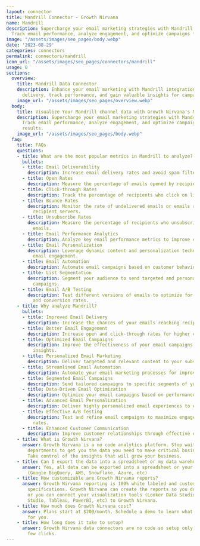 ```yaml
---
layout: connector
title: Mandrill Connector - Growth Nirvana
name: Mandrill
description: Supercharge your email marketing strategies with Mandrill integration.
  Track email performance, analyze engagement, and optimize campaigns for better results.
image: "/assets/images/seo_pages/body.webp"
date: '2023-08-29'
categories: connectors
permalink: connectors/mandrill
icon_url: "/assets/images/seo_pages/connectors/mandrill"
usage: 0
sections:
  overview:
    title: Mandrill Data Connector
    description: Enhance your email marketing with Mandrill integration. Improve email
      delivery, track performance, and gain valuable insights for campaign optimization.
    image_url: "/assets/images/seo_pages/overview.webp"
  body:
    title: Visualize Your Mandrill channel data with Growth Nirvana's Mandrill Connector
    description: Supercharge your email marketing strategies with Mandrill integration.
      Track email performance, analyze engagement, and optimize campaigns for better
      results.
    image_url: "/assets/images/seo_pages/body.webp"
  faq:
    title: FAQs
    questions:
    - title: What are the most popular metrics in Mandrill to analyze?
      bullets:
      - title: Email Deliverability
        description: Increase email delivery rates and avoid spam filters.
      - title: Open Rates
        description: Measure the percentage of emails opened by recipients.
      - title: Click-through Rates
        description: Track the percentage of recipients who click on links in emails.
      - title: Bounce Rates
        description: Monitor the rate of undelivered emails or emails rejected by
          recipient servers.
      - title: Unsubscribe Rates
        description: Measure the percentage of recipients who unsubscribe from your
          emails.
      - title: Email Performance Analytics
        description: Analyze key email performance metrics to improve campaign effectiveness.
      - title: Email Personalization
        description: Leverage dynamic content and personalization techniques to improve
          email engagement.
      - title: Email Automation
        description: Automate email campaigns based on customer behavior and triggers.
      - title: List Segmentation
        description: Segment your audience to send targeted and personalized email
          campaigns.
      - title: Email A/B Testing
        description: Test different versions of emails to optimize for higher engagement
          and conversion rates.
    - title: Why analyze Mandrill?
      bullets:
      - title: Improved Email Delivery
        description: Increase the chances of your emails reaching recipients' inboxes.
      - title: Better Email Engagement
        description: Increase open and click-through rates for higher customer interaction.
      - title: Optimized Email Campaigns
        description: Improve the effectiveness of your email campaigns with data-driven
          insights.
      - title: Personalized Email Marketing
        description: Deliver targeted and relevant content to your subscribers.
      - title: Streamlined Email Automation
        description: Automate your email marketing processes for improved efficiency.
      - title: Segmented Email Campaigns
        description: Send tailored campaigns to specific segments of your audience.
      - title: Data-Driven Email Optimization
        description: Optimize your email campaigns based on performance analytics.
      - title: Advanced Email Personalization
        description: Deliver highly personalized email experiences to each subscriber.
      - title: Effective A/B Testing
        description: Test and refine email campaigns to maximize engagement and conversion
          rates.
      - title: Enhanced Customer Communication
        description: Improve customer relationships through effective email communication.
    - title: What is Growth Nirvana?
      answer: Growth Nirvana is a no code analytics platform. Stop waiting for other
        departments to get you the data you need to make critical business decisions.
        Take control of the insights that will grow your business.
    - title: Can I export the data into a spreadsheet or my data warehouse?
      answer: Yes, all data can be exported into a spreadsheet or your data warehouse
        (Google BigQuery, AWS, Snowflake, Azure, etc)
    - title: How customizable are Growth Nirvana reports?
      answer: Growth Nirvana reporting is 100% white labeled and customized to your
        specifications. Growth Nirvana can create the reports so you don’t have to
        or you can connect your visualization tools (Looker Data Studio/Google Data
        Studio, Tableau, PowerBI, etc) to Growth Nirvana.
    - title: How much does Growth Nirvana cost?
      answer: Plans start at $200/month. Schedule a demo to learn what plan is best
        for you.
    - title: How long does it take to setup?
      answer: Growth Nirvana data connectors are no code so setup only requires a
        few clicks.
---
```

